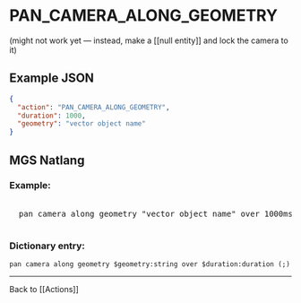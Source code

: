 # PAN_CAMERA_ALONG_GEOMETRY

(might not work yet — instead, make a [[null entity]] and lock the camera to it)

## Example JSON

```json
{
  "action": "PAN_CAMERA_ALONG_GEOMETRY",
  "duration": 1000,
  "geometry": "vector object name"
}
```

## MGS Natlang

### Example:

<pre class="HyperMD-codeblock mgs">

  <span class="verb">pan</span> <span class="target">camera</span> <span class="">along</span> <span class="sigil">geometry</span> <span class="string">"vector object name"</span> <span class="">over</span> <span class="number">1000ms</span><span class="terminator">;</span>

</pre>

### Dictionary entry:

```
pan camera along geometry $geometry:string over $duration:duration (;)
```

---

Back to [[Actions]]
